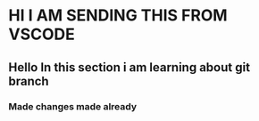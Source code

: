 # HI I AM SENDING THIS FROM VSCODE

## Hello In this section i am learning about git branch

### Made changes made already
